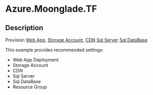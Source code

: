 # Azure.Moonglade.TF

## Description

Provision [Web App](https://docs.azure.cn/zh-cn/articles/azure-operations-guide/app-service-web/),
[Storage Account](https://docs.microsoft.com/zh-cn/azure/storage/common/storage-account-overview),
[CDN](https://docs.microsoft.com/zh-cn/azure/cdn/)
[Sql Server](https://docs.microsoft.com/zh-cn/azure/azure-sql/)
[Sql DataBase](https://docs.microsoft.com/zh-cn/azure/azure-sql/database/)

This example provides recommended settings:

- Web App Deployment
- Storage Account
- CDN
- Sql Server
- Sql DataBase
- Resource Group

